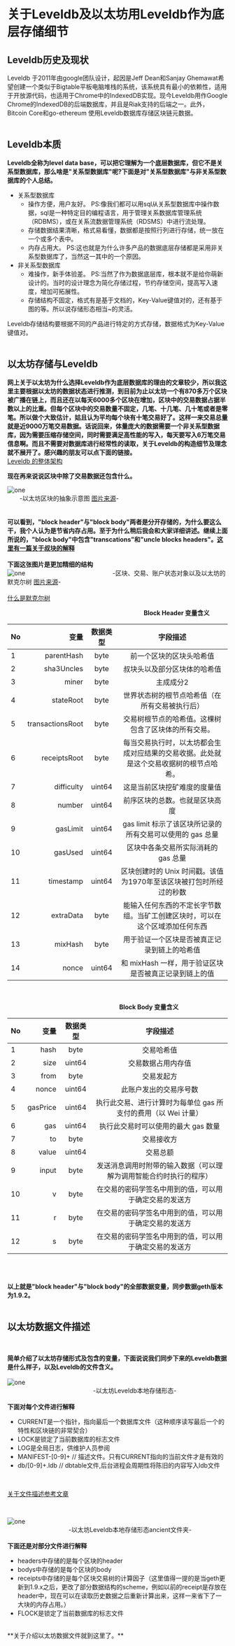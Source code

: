 # 关于Leveldb及以太坊用Leveldb作为底层存储细节
 

## Leveldb历史及现状
  Leveldb 于2011年由google团队设计，起因是Jeff Dean和Sanjay Ghemawat希望创建一个类似于Bigtable平板电脑堆栈的系统，该系统具有最小的依赖性，适用于开放源代码，也适用于Chrome中的IndexedDB实现。现今Leveldb用作Google Chrome的IndexedDB的后端数据库，并且是Riak支持的后端之一。此外，Bitcoin Core和go-ethereum 使用Leveldb数据库存储区块链元数据。
<br><br>
## Leveldb本质
**Leveldb全称为level data base，可以把它理解为一个底层数据库，但它不是关系型数据库，那么啥是"关系型数据库"呢?下面是对"关系型数据库"与非关系型数据库的个人总结。**
- 关系型数据库
  - 操作方便，用户友好。 PS:像我们都可以用sql从关系型数据库中操作数据，sql是一种特定目的编程语言，用于管理关系数据库管理系统（RDBMS），或在关系流数据管理系统（RDSMS）中进行流处理。
  - 存储数据结果清晰，格式易看懂，数据都是按照行列进行存储，统一放在一个或多个表中。
  - 内存占用大。 PS:这也就是为什么许多产品的数据底层存储都是采用非关系型数据库了，当然这一其中的一个原因。
- 非关系型数据库
  - 难操作，新手体验差。 PS:当然了作为数据底层库，根本就不是给你萌新设计的。当时的设计理念为简化存储过程，节约存储空间，提高写入速度，增加可拓展性。
  - 存储结构不固定，格式有是基于文档的，Key-Value键值对的，还有基于图的等。所以说存储形态相当~的灵活。

Leveldb存储结构要根据不同的产品进行特定的方式存储，数据格式为Key-Value键值对。
<br><br>
## 以太坊存储与Leveldb

**网上关于以太坊为什么选择Leveldb作为底层数据库的理由的文章较少，所以我这里主要根据以太坊的数据状态进行推测，到目前为止以太坊一个有870多万个区块被广播在链上，而且还在以每天6000多个区块在增加，区块中的交易数据占据半数以上的比重。但每个区块中的交易数量不固定，几笔、十几笔、几十笔或者是零笔。所以做个大致估计，姑且认为平均每个块有十笔交易好了。这样一来交易总量就是近9000万笔交易数据。话说回来，体量庞大的数据需要一个非关系型数据库，因为需要压缩存储空间，同时需要满足高性能的写入，每天要写入6万笔交易信息啊。而且不需要对数据库进行经常性的读取，关于Leveldb的构造细节及理念就不展开了。感兴趣的朋友可以点下面的链接。**<br>
[Leveldb 的整体架构](https://mp.weixin.qq.com/s?__biz=MzI0MzQyMTYzOQ==&mid=2247484871&idx=1&sn=66366c97ba368cd7732855079863b9f9&chksm=e96c1d6fde1b94792f067bbd3b0c809742d2408fbf2d2f9bac3c21ee388ade1cd1000150deaf&mpshare=1&scene=1&srcid=0111cATS2EiuC750q0iPavUl&sharer_sharetime=1570678693721&sharer_shareid=d3390afaafb8cedb69afd614eff7f764&key=540c8d6698c698e010f9d95edc120c7087e6930ad5e2c541ede6a23227c9064a1847e4a20770605431f3a43a4c658efb5b6c6e5fe9d5e8d051105b544b3764320abd962f2f1c4c7f4bbdcf45d9126ccd&ascene=1&uin=MTAzNDAxNjIwMw%3D%3D&devicetype=Windows+10&version=62060833&lang=zh_CN&pass_ticket=Tfl7M18Ixl8j6OagKw1MJScYtK4wSM%2BcVh2D5zrB86EwCPqkhkg8aGvOp4bMLNkC)

**现在再来说说区块中除了交易数据还包含什么。**<br>

![one](leveldb_eth.png)
<br>  &emsp;&emsp;-以太坊区块的抽象示意图   [图片来源](https://ethfans.org/posts/ethereum-yellow-paper-walkthrough-2-merkle-tree-world-state-transaction-block)-<br>
<br>
<br>**可以看到，"block header"与"block body"两者是分开存储的，为什么要这么干，我个人认为是节省内存占用。至于为什么稍后我会和大家详细讲述。继续上面所说的，"block body"中包含"transcations"和"uncle blocks headers"。[这里有一篇关于叔块的解释](https://github.com/ethereum/wiki/wiki/Design-Rationale#uncle-incentivization )**<br>
<br>**下面这张图片是更加精细的结构**<br>
![one](ldb_eth_final.png)
&emsp;&emsp;&emsp;&emsp;&emsp;&emsp;&emsp;&emsp;&emsp;&emsp;&emsp;&emsp;&emsp;&emsp;-区块、交易、账户状态对象以及以太坊的默克尔树 [图片来源](https://ethfans.org/posts/ethereum-yellow-paper-walkthrough-2-merkle-tree-world-state-transaction-block)-<br><br>
[什么是默克尔树](https://zhuanlan.zhihu.com/p/39271872 )

&emsp;&emsp;&emsp;&emsp;&emsp;&emsp;&emsp;&emsp;&emsp;&emsp;&emsp;&emsp;&emsp;&emsp;&emsp;&emsp;&emsp;&emsp;&emsp;&emsp;&emsp;&emsp; **Block Header 变量含义**<br>

|**No** |**变量** |**数据类型** |**字段描述** |
| --------   | -----:   | :----: | :----: |
|1 |parentHash |byte |前一个区块的区块头哈希值 |
|2 |sha3Uncles |byte |叔块头以及部分区块体的哈希值 |
|3 |miner |byte |主成成分2 |
|4 |stateRoot |byte |世界状态树的根节点哈希值（在所有交易被执行后） |
|5 |transactionsRoot |byte |交易树根节点的哈希值。这棵树包含了区块体的所有交易。 |
|6 |receiptsRoot |byte |每当交易执行时，以太坊都会生成对应结果的交易收据。此处就是这个交易收据树的根节点哈希。 |
|7 |difficulty |uint64 |这是当前区块挖矿难度的度量值 |
|8 |number |uint64 |前序区块的总数。也就是区块高度 |
|9 |gasLimit |uint64 |gas limit 标示了该区块所记录的所有交易可以使用的 gas 总量 |
|10 |gasUsed |uint64 |区块中各条交易所实际消耗的 gas 总量 |
|11 |timestamp |uint64 |区块创建时的 Unix 时间戳。该值为1970年至该区块被打包时所经过的秒数 |
|12 |extraData |byte |能输入任何东西的不定长字节数组。当矿工创建区块时，可以在这个区域添加任何东西 |
|13 |mixHash |byte |用于验证一个区块是否被真正记录到链上的哈希值 |
|14 |nonce |uint64 |和 mixHash 一样，用于验证区块是否被真正记录到链上的值 |

<br><br>
&emsp;&emsp;&emsp;&emsp;&emsp;&emsp;&emsp;&emsp;&emsp;&emsp;&emsp;&emsp;&emsp;&emsp;&emsp;&emsp;&emsp;&emsp; **Block Body 变量含义**<br>

|**No** |**变量** |**数据类型** |**字段描述** |
| --------   | -----:   | :----: | :----: |
|1 |hash |byte |交易哈希值 |
|2 |size |uint64 |交易数据占用内存值 |
|3 |from |byte |交易发起方 |
|4 |nonce |uint64 |此账户发出的交易序号数 |
|5 |gasPrice |uint64 |执行此交易、进行计算时为每单位 gas 所支付的费用（以 Wei 计量） |
|6 |gas |uint64 |执行此交易时可以使用的最大 gas 数量 |
|7 |to |byte |交易接收方 |
|8 |value |uint64 |交易总额 |
|9 |input |byte |发送消息调用时附带的输入数据（可以理解为调用智能合约时执行的程序） |
|10 |v |byte |在交易的密码学签名中用到的值，可以用于确定交易的发送方 |
|11 |r |byte |在交易的密码学签名中用到的值，可以用于确定交易的发送方 |
|12 |s |byte |在交易的密码学签名中用到的值，可以用于确定交易的发送方 |

<br><br>

**以上就是"block header"与"block body"的全部数据变量，同步数据geth版本为1.9.2。**<br><br>

## 以太坊数据文件描述
<br>

**简单介绍了以太坊存储形式及包含的变量，下面说说我们同步下来的Leveldb数据是什么样子，以及Leveldb的文件含义。**<br><br>
![one](level_4.png)
<br>&emsp;&emsp;&emsp;&emsp;&emsp;&emsp;&emsp;&emsp;&emsp;&emsp;&emsp;&emsp;&emsp;&emsp;-以太坊Leveldb本地存储形态-
<br><br>
**下面对每个文件进行解释**
<br>
- CURRENT是一个指针，指向最后一个数据库文件（这种顺序读写最后一个的特性和区块链的非常契合）
- LOCK是锁定了当前数据库的标志文件
- LOG是全局日志，供维护人员参阅
- MANIFEST-[0-9]+ // 描述文件。只有CURRENT指向的当前文件才是有效的
- db/[0-9]+.ldb // dbtable文件,后台进程会周期性将陈旧的内容写入ldb文件
<br>

[关于文件描述参考文章](https://uzshare.com/view/2025)

<br>

![one](level_3.png)
<br>&emsp;&emsp;&emsp;&emsp;&emsp;&emsp;&emsp;&emsp;&emsp;&emsp;-以太坊Leveldb本地存储形态ancient文件夹-
<br><br>
**下面还是对部分文件进行解释**
<br>
- headers中存储的是每个区块的header
- bodys中存储的是每个区块的body
- receipts中存储的是每个区块交易树的计算因子（这里值得一提的是当geth更新到1.9.x之后，更改了部分数据结构的scheme，例如以前的receipt是存放在header中，现在可以在读取历史数据之后重新计算出来，这样一来省下了一大块的内存占用。）
- FLOCK是锁定了当前数据库的标志文件

<br>
**关于介绍以太坊数据文件就到这里了。**

